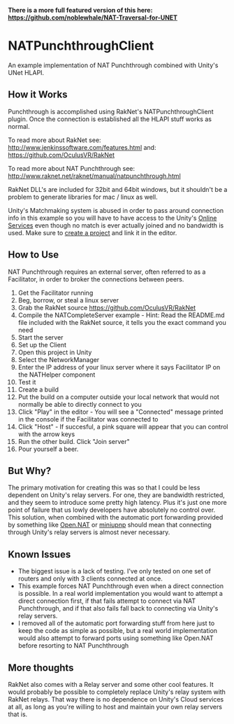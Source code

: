 **There is a more full featured version of this here: https://github.com/noblewhale/NAT-Traversal-for-UNET**

# NATPunchthroughClient
An example implementation of NAT Punchthrough combined with Unity's UNet HLAPI.

## How it Works
Punchthrough is accomplished using RakNet's NATPunchthroughClient plugin.
Once the connection is established all the HLAPI stuff works as normal.

To read more about RakNet see: http://www.jenkinssoftware.com/features.html
and: https://github.com/OculusVR/RakNet

To read more about NAT Punchthrough see: http://www.raknet.net/raknet/manual/natpunchthrough.html

RakNet DLL's are included for 32bit and 64bit windows, but it shouldn't be a problem to generate libraries for mac / linux as well.

Unity's Matchmaking system is abused in order to pass around connection info in this example 
so you will have to have access to the Unity's [Online Services](https://unity3d.com/services/multiplayer) even though no
match is ever actually joined and no bandwidth is used. 
Make sure to [create a project](https://developer.cloud.unity3d.com/projects) and link it in the editor.

## How to Use
NAT Punchthrough requires an external server, often referred to as a Facilitator, in order to broker the connections between peers.

1. Get the Facilitator running
  1. Beg, borrow, or steal a linux server
  2. Grab the RakNet source https://github.com/OculusVR/RakNet
  3. Compile the NATCompleteServer example
    - Hint: Read the README.md file included with the RakNet source, it tells you the exact command you need
  4. Start the server
2. Set up the Client
  1. Open this project in Unity
  2. Select the NetworkManager
  3. Enter the IP address of your linux server where it says Facilitator IP on the NATHelper component
3. Test it
  1. Create a build
  2. Put the build on a computer outside your local network that would not normally be able to directly connect to you
  3. Click "Play" in the editor
    - You will see a "Connected" message printed in the console if the Facilitator was connected to
  4. Click "Host"
    - If succesful, a pink square will appear that you can control with the arrow keys
  5. Run the other build. Click "Join server"
  6. Pour yourself a beer.
  
## But Why?
The primary motivation for creating this was so that I could be less dependent on Unity's relay servers. 
For one, they are bandwidth restricted, and they seem to introduce some pretty high latency. Plus it's just one more point of failure
that us lowly developers have absolutely no control over. This solution, when combined with the automatic port forwarding provided
by something like [Open.NAT](https://github.com/lontivero/Open.NAT) or [miniupnp](http://miniupnp.free.fr/) should mean that
connecting through Unity's relay servers is almost never necessary.

## Known Issues
- The biggest issue is a lack of testing. I've only tested on one set of routers and only with 3 clients connected at once.
- This example forces NAT Punchthrough even when a direct connection is possible. In a real world implementation you would want to
attempt a direct connection first, if that fails attempt to connect via NAT Punchthrough, and if that also fails fall back to
connecting via Unity's relay servers.
- I removed all of the automatic port forwarding stuff from here just to keep the code as simple as possible, 
but a real world implementation would also attempt to forward ports using something like Open.NAT before resorting to NAT Punchthrough

## More thoughts
RakNet also comes with a Relay server and some other cool features. It would probably be possible to completely replace
Unity's relay system with RakNet relays. That way there is no dependence on Unity's Cloud services at all, as long as you're 
willing to host and maintain your own relay servers that is.
